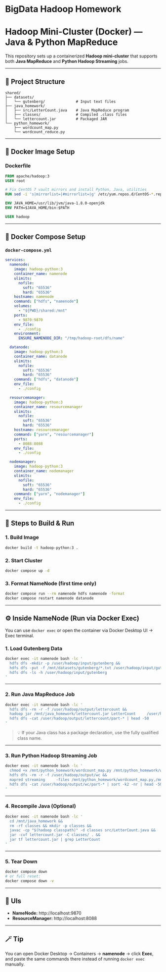# BigData Hadoop Homework
# Hadoop Mini-Cluster (Docker) — Java & Python MapReduce

This repository sets up a containerized **Hadoop mini-cluster** that supports both **Java MapReduce** and **Python Hadoop Streaming** jobs.

---

## 🧱 Project Structure

```
shared/
├── datasets/
│   └── gutenberg/              # Input text files
├── java_homework/
│   ├── src/LetterCount.java    # Java MapReduce program
│   ├── classes/                # Compiled .class files
│   └── lettercount.jar         # Packaged JAR
└── python_homework/
    ├── wordcount_map.py
    └── wordcount_reduce.py
```

---

## 🐳 Docker Image Setup

### Dockerfile
```dockerfile
FROM apache/hadoop:3
USER root

# Fix CentOS 7 vault mirrors and install Python, Java, utilities
RUN sed -i 's|mirrorlist=|#mirrorlist=|g' /etc/yum.repos.d/CentOS-*.repo &&     sed -i 's|#baseurl=http://mirror.centos.org|baseurl=http://vault.centos.org|g' /etc/yum.repos.d/CentOS-*.repo &&     yum clean all && yum makecache &&     yum install -y epel-release &&     yum install -y python3 which java-1.8.0-openjdk-devel &&     ln -sf /usr/bin/python3 /usr/local/bin/python3 &&     yum clean all

ENV JAVA_HOME=/usr/lib/jvm/java-1.8.0-openjdk
ENV PATH=$JAVA_HOME/bin:$PATH

USER hadoop
```

---

## 🧩 Docker Compose Setup

### `docker-compose.yml`
```yaml
services:
  namenode:
    image: hadoop-python:3
    container_name: namenode
    ulimits:
      nofile:
        soft: "65536"
        hard: "65536"
    hostname: namenode
    command: ["hdfs", "namenode"]
    volumes:
      - "${PWD}/shared:/mnt"
    ports:
      - 9870:9870
    env_file:
      - ./config
    environment:
      ENSURE_NAMENODE_DIR: "/tmp/hadoop-root/dfs/name"

  datanode:
    image: hadoop-python:3
    container_name: datanode
    ulimits:
      nofile:
        soft: "65536"
        hard: "65536"
    command: ["hdfs", "datanode"]
    env_file:
      - ./config

  resourcemanager:
    image: hadoop-python:3
    container_name: resourcemanager
    ulimits:
      nofile:
        soft: "65536"
        hard: "65536"
    hostname: resourcemanager
    command: ["yarn", "resourcemanager"]
    ports:
      - 8088:8088
    env_file:
      - ./config

  nodemanager:
    image: hadoop-python:3
    container_name: nodemanager
    ulimits:
      nofile:
        soft: "65536"
        hard: "65536"
    command: ["yarn", "nodemanager"]
    env_file:
      - ./config
```

---

## 🚀 Steps to Build & Run

### 1. Build Image
```bash
docker build -t hadoop-python:3 .
```

### 2. Start Cluster
```bash
docker compose up -d
```

### 3. Format NameNode (first time only)
```bash
docker compose run --rm namenode hdfs namenode -format
docker compose restart namenode datanode
```

---

## ⚙️ Inside NameNode (Run via Docker Exec)

You can use `docker exec` or open the container via Docker Desktop UI → Exec terminal.

### 1. Load Gutenberg Data
```bash
docker exec -it namenode bash -lc '
  hdfs dfs -mkdir -p /user/hadoop/input/gutenberg &&
  hdfs dfs -put -f /mnt/datasets/gutenberg/*.txt /user/hadoop/input/gutenberg/ &&
  hdfs dfs -ls -h /user/hadoop/input/gutenberg
'
```

---

### 2. Run Java MapReduce Job
```bash
docker exec -it namenode bash -lc '
  hdfs dfs -rm -r -f /user/hadoop/output/lettercount &&
  hadoop jar /mnt/java_homework/lettercount.jar LetterCount     /user/hadoop/input/gutenberg     /user/hadoop/output/lettercount &&
  hdfs dfs -cat /user/hadoop/output/lettercount/part-* | head -50
'
```

> 💡 If your Java class has a package declaration, use the fully qualified class name.

---

### 3. Run Python Hadoop Streaming Job
```bash
docker exec -it namenode bash -lc '
  chmod +x /mnt/python_homework/wordcount_map.py /mnt/python_homework/wordcount_reduce.py &&
  hdfs dfs -rm -r -f /user/hadoop/output/wc &&
  mapred streaming     -files /mnt/python_homework/wordcount_map.py,/mnt/python_homework/wordcount_reduce.py     -mapper wordcount_map.py     -reducer wordcount_reduce.py     -input /user/hadoop/input/gutenberg     -output /user/hadoop/output/wc &&
  hdfs dfs -cat /user/hadoop/output/wc/part-* | sort -k2 -nr | head -50
'
```

---

### 4. Recompile Java (Optional)
```bash
docker exec -it namenode bash -lc '
  cd /mnt/java_homework &&
  rm -rf classes && mkdir -p classes &&
  javac -cp "$(hadoop classpath)" -d classes src/LetterCount.java &&
  jar -cvf lettercount.jar -C classes/ . &&
  jar tf lettercount.jar | grep LetterCount
'
```

---

### 5. Tear Down
```bash
docker compose down
# or full reset:
docker compose down -v
```

---

## 🧭 UIs
- **NameNode:** http://localhost:9870  
- **ResourceManager:** http://localhost:8088  

---

## 🪄 Tip
You can open Docker Desktop → Containers → **namenode** → click **Exec**,  
and paste the same commands there instead of running `docker exec` manually.
